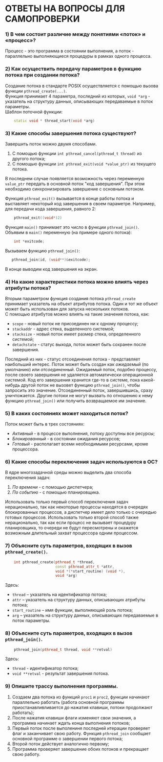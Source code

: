 # ОТВЕТЫ НА ВОПРОСЫ ДЛЯ САМОПРОВЕРКИ

### 1) В чем состоит различие между понятиями «поток» и «процесс»?
Процесс - это программа в состоянии выполнения, а поток - параллельно выполняющиеся процедуры в рамках одного процесса.

### 2) Как осуществить передачу параметров в функцию потока при создании потока?
Создание потока в стандарте POSIX осуществляется с помощью вызова функции `pthread_create(...)`.<br/>
Функция принимает 4 параметра, последний из которых, `void *arg` - указатель на структуру данных, описывающих передаваемые в поток параметры.<br/>
Шаблон поточной функции:
```c++
    static void * thread_start(void *arg)
```

### 3) Какие способы завершения потока существуют?
Завершить поток можно двумя способами.
1. С помощью функции `int pthread_cancel(pthread_t thread)` из другого потока;
2. С помощью функции `int pthread_exit(void *value_ptr)` из текущего потока.

В последнем случае появляется возможность через переменную `value_ptr` передать в основной поток "код завершения". При этом необходимо синхронизировать завершение с основным потоком.

Функция `pthread_exit()` вызывается в конце работы потока и выставляет некоторый код завершения в своем параметре. Например, для передачи кода завершения, равного 2:
```c++
    pthread_exit((void*)2)
```
Функция `main()` принимает это число в функции `pthread_join()`. Объявим в `main()` переменную (на примере одного потока):
``` c++
    int *exitcode;
```
Вызываем функцию `pthread_join()`:
```c++
   pthread_join(id, (void**)&exitcode);
```
В конце выводим код завершения на экран.

### 4) На какие характеристики потока можно влиять через атрибуты потока?
Вторым параметром функция создания потока `pthread_create` принимает указатель на объект атрибутов потока. Один и тот же объект может быть использован для запуска нескольких потоков.<br/>
С помощью атрибутов можно влиять на такие значения потока, как:
- `scope` - новый поток не присоединен ни к одному процессу;
- `stackaddr` - адрес стека, выделенного системой;
- `stacksize` - новый поток имеет размер стека, определенного системой;
- `detachstate` - статус выхода, поток может быть сохранен после завершения.<br/>

Последний из них - статус отсоединения потока - представляет наибольший интерес. Поток может быть создан как *ожидаемый* (по умолчанию) или *отсоединенный*. Ожидаемый поток, подобно процессу, после своего завершения не удаляется автоматически операционной системой. Код его завершения хранится где-то в системе, пока какой-нибудь другой поток не вызовет функцию `pthread_join()`, чтобы запросить это значение. Отсоединенный поток, завершившись, сразу уничтожается. Другие потоки не могут вызвать по отношению к нему функцию `pthread_join()` или получить возвращаемое им значение.

### 5) В каких состояниях может находиться поток?
Поток может быть в трех состояниях:
- *Активный* - в процессе выполнения, потоку доступны все ресурсы;
- *Блокированный* - в состоянии ожидания ресурсов;
- *Готовый* - располагает всеми необходимыми ресурсами, кроме процессора.

### 6) Какие способы переключения задач используются в ОС?
В ядре многозадачной среды можно выделить два способа переключения задач:
1. *По времени* - с помощью диспетчера;
2. *По событию* - с помощью планировщика.<br/>

Использовать только первый способ переключения задач нерационально, так как некоторые процессы находятся в очередях блокированных процессов, а диспетчер имеет дело только с очередью готовых процессов. Использовать только второй способ также нерационально, так как если процесс не вызывает процедуру планировщика, то очереди не будут пересмотрены и окажется возможным длительный захват процессора одним процессом.

### 7) Объясните суть параметров, входящих в вызов `pthread_create()`.
```c++
    int pthread_create(pthread_t *thread,
                       const pthread_attr_t *attr,
                       void *(*start_routine) (void *),
                       void *arg)
```
Здесь:
- `thread` – указатель на идентификатор потока;
- `attr` – указатель на структуру данных, описывающих атрибуты потока;
- `start_routine` – имя функции, выполняющей роль потока;
- `arg` – указатель на структуру данных, описывающих передаваемые в поток параметры.

### 8) Объясните суть параметров, входящих в вызов `pthread_join()`.
```c++
    pthread_join(pthread_t thread, void **retval)
```
Здесь:
- `thread` - идентификатор потока;
- `void **retval` - результат завершения потока.

### 9) Опишите трассу выполнения программы.
1. Создаем два потока из функций `proc1` и `proc2`, функции начинают параллельно работать (работа основной программы приостанавливливается до нажатия клавиши, потоки продолжают работать);
2. После нажатия клавиши флаги изменяют свои значения, а программа начинает ждать конца выполнения потоков;
3. Первый поток после выполениня последней итерации проверяет флаг и заканчивает свою работу. Функция `pthread_join` сообщает основной программе о завершении первого потока;
4. Второй поток действует аналогично первому;
5. Программа проверяет завершение обоих потоков и прекращает свою работу.
